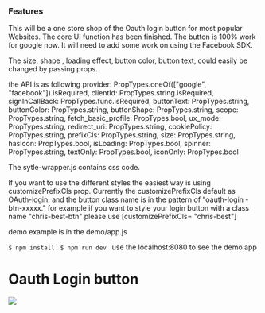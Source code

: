 ### Features

This will be a one store shop of the Oauth login button for most popular Websites.
 The core UI function has been finished. 
The button is 100% work for google now. It will need to add some work on using the Facebook SDK. 

The size, shape , loading effect, button color, button text, could easily be changed by passing props.

the API is as following
provider: PropTypes.oneOf(["google", "facebook"]).isRequired,
  clientId: PropTypes.string.isRequired,
  signInCallBack: PropTypes.func.isRequired,
  buttonText: PropTypes.string,
  buttonColor: PropTypes.string,
  buttonShape: PropTypes.string,
  scope: PropTypes.string,
  fetch_basic_profile: PropTypes.bool,
  ux_mode: PropTypes.string,
  redirect_uri: PropTypes.string,
  cookiePolicy: PropTypes.string,
  prefixCls: PropTypes.string,
  size: PropTypes.string,
  hasIcon: PropTypes.bool,
  isLoading: PropTypes.bool,
  spinner: PropTypes.string,
  textOnly: PropTypes.bool,
  iconOnly: PropTypes.bool

The sytle-wrapper.js contains css code. 

If you want to use the different styles the easiest way is using customizePrefixCls prop. Currently the customizePrefixCls default as OAuth-login. and the button class name is in the pattern of "oauth-login
-btn-xxxxx."
 for example  if you want to style your login button with  a class name "chris-best-btn" please use [customizePrefixCls= "chris-best"] 

demo example is in the demo/app.js

`$ npm install `
`$ npm run dev `
use the localhost:8080 to see the demo app

# Oauth Login button

![](https://lh3.googleusercontent.com/LwegBT8Q_IIrHq1WMwpyfurKAept2pCX-jNaOHAYfKiDP5n5r9U73nkQHFp6GC40jiXi6a1tc-VTV0wAAtpRtnlGsnSMX19y4gQpifbSsBS9zz0dMET-CySE3RqnOH64AY26tvTzjeX6LuO-KkCXXlheuKQeFel92z_TRMW3idWAfT7zfknQz1Y-8ExZrDTb4BJUaEpeKggKygXiKSwJ0Ux3Rz-0HaSbaVv-wwcbBp403TIW1igenGUQd-gKhJZz_9f3WGpv39__m9dCA1f_Td_ktnijXEdTBDwfiJubf8fJOKyjyKQOyzfcDW2ddEbxJ8ZGjbRP-3yNHUjd4Ut4IOtblxEHh7h7Lld-002l2di4ny6PkbrF9xnpfMemeZlntpgMdqGgR46t7rNvaanGhVuJJmfO0KOCtosv_FNXdB1gSZeGpocwOeblNsycBnQHw8SV83u_UCLLpalFhBe83rxBBLmzPTxs22i7UlSNc2BeqAzESmsMtQyI-So2D6ybQ9At-lZE-MrXb8YOlg2VIoAaggFxLozosgf32L4ixdZ8ANwmHSG1oZm9uP2mF-D_rRX4hnvYkWcnRuswvyavW9hlMlWFIhD3LoyM06Yfepf7mj8AFihqJSxHTMVuqTLg71x5Idy-IwRlPh5fybz28_OB3abLlWTxJ6MvNoNWG_luAiq6FnUAvig=w541-h287-no)

